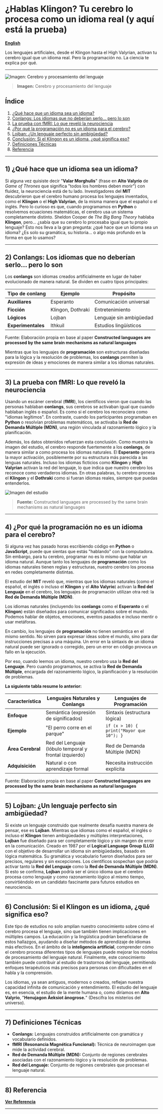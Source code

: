 # ¿Hablas Klingon? Tu cerebro lo procesa como un idioma real (y aquí está la prueba)

**[English](https://economiayetica.blogspot.com/2025/03/cerebro-y-procesamiento-del-lenguaje.html)**

Los lenguajes artificiales, desde el Klingon hasta el High Valyrian, activan tu cerebro igual que un idioma real. Pero la programación no. La ciencia te explica por qué.

---

![Imagen: Cerebro y procesamiento del lenguaje](https://blogger.googleusercontent.com/img/b/R29vZ2xl/AVvXsEjwQ8QPk7ttHehz-9Nc4IGE567D-WzDdkuKHAjwoB76X8V3GPTJs4-6iyU_LivNzQ93nPZy844WTd1Tx69UhKwd3WIbirnxbv0Jkxx6Weh83kvLzBkE8YDOExGw8rQPICu-Yabndllk7TwVcw1Q1T5ycTNqhDAUZ9HNsRnJf-_atpJpbnJFAZnUmrB4udw/s320/6613f7d5-d33f-4332-8d18-ec9228d6f2c3.png)
> **Imagen:** Cerebro y procesamiento del lenguaje

## Índice
1. [¿Qué hace que un idioma sea un idioma?](#1-qué-hace-que-un-idioma-sea-un-idioma)  
2. [Conlangs: Los idiomas que no deberían serlo… pero lo son](#2-conlangs-los-idiomas-que-no-deberían-serlo-pero-lo-son)  
3. [La prueba con fMRI: Lo que reveló la neurociencia](#3-la-prueba-con-fmri-lo-que-reveló-la-neurociencia)  
4. [¿Por qué la programación no es un idioma para el cerebro?](#4-por-qué-la-programación-no-es-un-idioma-para-el-cerebro)  
5. [Lojban: ¿Un lenguaje perfecto sin ambigüedad?](#5-lojban-un-lenguaje-perfecto-sin-ambigüedad)  
6. [Conclusión: Si el Klingon es un idioma, ¿qué significa eso?](#6-conclusión-si-el-klingon-es-un-idioma-qué-significa-eso)  
7. [Definiciones Técnicas](#7-definiciones-técnicas)  
8. [Referencia](#8-referencia)  

---

## 1) ¿Qué hace que un idioma sea un idioma?
Si alguna vez quisiste decir "**Valar Morghulis**" (frase en **Alto Valyrio** de *Game of Thrones* que significa "todos los hombres deben morir") con fluidez, la neurociencia está de tu lado. Investigadores del **MIT** descubrieron que el cerebro humano procesa los lenguajes inventados, como el **Klingon** o el **High Valyrian**, de la misma manera que el español o el inglés. Pero lo curioso es que, cuando programamos en **Python** o resolvemos ecuaciones matemáticas, el cerebro usa un sistema completamente distinto. Sheldon Cooper de *The Big Bang Theory* hablaba **Klingon**, pero… ¿sabía que su cerebro lo procesaba igual que tu propio lenguaje? Esto nos lleva a la gran pregunta: ¿qué hace que un idioma sea un idioma? ¿Es solo su gramática, su historia… o algo más profundo en la forma en que lo usamos?

---

## 2) Conlangs: Los idiomas que no deberían serlo… pero lo son
Los **conlangs** son idiomas creados artificialmente en lugar de haber evolucionado de manera natural. Se dividen en cuatro tipos principales:

| Tipo de conlang | Ejemplo          | Propósito                |
|-----------------|------------------|--------------------------|
| **Auxiliares**  | Esperanto       | Comunicación universal   |
| **Ficción**     | Klingon, Dothraki | Entretenimiento        |
| **Lógicos**     | Lojban           | Lenguaje sin ambigüedad |
| **Experimentales** | Ithkuil      | Estudios lingüísticos   |

Fuente: Elaboración propia en base al paper **Constructed languages are processed by the same brain mechanisms as natural languages**

Mientras que los lenguajes de **programación** son estructuras diseñadas para la lógica y la resolución de problemas, los **conlangs** permiten la expresión de ideas y emociones de manera similar a los idiomas naturales.

---

## 3) La prueba con fMRI: Lo que reveló la neurociencia
Usando un escáner cerebral (**fMRI**), los científicos vieron que cuando las personas hablaban **conlangs**, sus cerebros se activaban igual que cuando hablaban inglés o español. Es como si el cerebro los reconociera como "idiomas legítimos". En contraste, cuando los participantes programaban en **Python** o resolvían problemas matemáticos, se activaba la **Red de Demanda Múltiple (MDN)**, una región vinculada al razonamiento lógico y la planificación.

Además, los datos obtenidos refuerzan esta conclusión. Como muestra la imagen del estudio, el cerebro responde fuertemente a los **conlangs**, de manera similar a como procesa los idiomas naturales. El **Esperanto** genera la mayor activación, posiblemente por su estructura más parecida a las lenguas naturales. Incluso los idiomas ficticios como **Klingon** y **High Valyrian** activan la red del lenguaje, lo que indica que nuestro cerebro los reconoce como verdaderos idiomas. En otras palabras, tu cerebro procesa el **Klingon** y el **Dothraki** como si fueran idiomas reales, siempre que puedas entenderlos.

![Imagen del estudio](https://blogger.googleusercontent.com/img/b/R29vZ2xl/AVvXsEgSNXFhAmkd44jqFKflRD4kD6_02CVnCHymuirPiffoiCq0aeRtlGG4Bd_mghznL9z-X2YjujeWqBscTHdwYzLg3mfJeTx0c1QvXIckwbMItB6i4Jzu6Np3dMEzsHK1oPDjxk5WyaYhPcIH3IbaIH25wC9h8qC9LwyBvQpqQ2gD6arqwtzHKYmC6ZvhWkw/s320/iamagen%20paper.png)
> **Fuente:** Constructed languages are processed by the same brain mechanisms as natural languages

---

## 4) ¿Por qué la programación no es un idioma para el cerebro?
Si alguna vez has pasado horas escribiendo código en **Python** o **JavaScript**, puede que sientas que estás "hablando" con la computadora. Sin embargo, para tu cerebro, programar no es lo mismo que hablar un idioma natural. Aunque tanto los lenguajes de **programación** como los idiomas naturales tienen reglas y estructuras, nuestro cerebro los procesa en redes completamente distintas.

El estudio del **MIT** reveló que, mientras que los idiomas naturales (como el español, el inglés o incluso el **Klingon** y el **Alto Valyrio**) activan la **Red del Lenguaje** en el cerebro, los lenguajes de programación utilizan otra red: la **Red de Demanda Múltiple (MDN)**.

Los idiomas naturales (incluyendo los **conlangs** como el **Esperanto** o el **Klingon**) están diseñados para comunicar significados sobre el mundo. Podemos hablar de objetos, emociones, eventos pasados e incluso mentir o usar metáforas.

En cambio, los lenguajes de **programación** no tienen semántica en el mismo sentido. No sirven para expresar ideas sobre el mundo, sino para dar instrucciones precisas a una máquina. Un error en la sintaxis de un idioma natural puede ser ignorado o corregido, pero un error en código provoca un fallo en la ejecución.

Por eso, cuando leemos un idioma, nuestro cerebro usa la **Red del Lenguaje**. Pero cuando programamos, se activa la **Red de Demanda Múltiple**, encargada del razonamiento lógico, la planificación y la resolución de problemas.

**La siguiente tabla resume lo anterior:**

| Característica       | Lenguajes Naturales y Conlangs               | Lenguajes de Programación        |
|----------------------|----------------------------------------------|----------------------------------|
| **Enfoque**         | Semántica (expresión de significados)        | Sintaxis (estructura lógica)     |
| **Ejemplo**         | "El perro corre en el parque"                | `if (x > 10) { print("Mayor que 10"); }` |
| **Área Cerebral**   | Red del Lenguaje (lóbulo temporal y frontal izquierdo) | Red de Demanda Múltiple (MDN) |
| **Adquisición**     | Natural o con aprendizaje formal             | Necesita instrucción explícita   |

Fuente: Elaboración propia en base al paper **Constructed languages are processed by the same brain mechanisms as natural languages**

---

## 5) Lojban: ¿Un lenguaje perfecto sin ambigüedad?
Si existe un lenguaje construido que realmente desafía nuestra manera de pensar, ese es **Lojban**. Mientras que idiomas como el español, el inglés o incluso el **Klingon** tienen ambigüedades y múltiples interpretaciones, **Lojban** fue diseñado para ser completamente lógico y sin margen de error en la comunicación. Creado en 1987 por el **Logical Language Group (LLG)** con el objetivo de desarrollar un idioma sin ambigüedades, basado en lógica matemática. Su gramática y vocabulario fueron diseñados para ser precisos, regulares y sin excepciones. Los científicos sospechan que podría activar tanto la **Red del Lenguaje** como la **Red de Demanda Múltiple (MDN)**. Si esto se confirma, **Lojban** podría ser el único idioma que el cerebro procesa como lenguaje y como razonamiento lógico al mismo tiempo, convirtiéndolo en un candidato fascinante para futuros estudios en neurociencia.

---

## 6) Conclusión: Si el Klingon es un idioma, ¿qué significa eso?
Este tipo de estudios no solo amplían nuestro conocimiento sobre cómo el cerebro procesa el lenguaje, sino que también tienen implicaciones en múltiples campos. La educación y la lingüística podrían beneficiarse de estos hallazgos, ayudando a diseñar métodos de aprendizaje de idiomas más efectivos. En el ámbito de la **inteligencia artificial**, comprender cómo el cerebro procesa diferentes tipos de lenguajes puede mejorar los modelos de procesamiento del lenguaje natural. Finalmente, este conocimiento también puede contribuir al estudio de trastornos del lenguaje, permitiendo enfoques terapéuticos más precisos para personas con dificultades en el habla y la comprensión.

Los idiomas, ya sean antiguos, modernos o creados, reflejan nuestra capacidad infinita de comunicación y entendimiento. El estudio del lenguaje es, en esencia, el estudio de la mente humana o, como diríamos en **Alto Valyrio**, "**Henujagon Āeksiot ānogrose.**" (Descifra los misterios del universo).

---

## 7) Definiciones Técnicas
- **Conlangs:** Lenguajes construidos artificialmente con gramática y vocabulario definidos.  
- **fMRI (Resonancia Magnética Funcional):** Técnica de neuroimagen que mide la actividad cerebral.  
- **Red de Demanda Múltiple (MDN):** Conjunto de regiones cerebrales asociadas con el razonamiento lógico y la resolución de problemas.  
- **Red del Lenguaje:** Conjunto de regiones cerebrales que procesan el lenguaje natural.

---

## 8) Referencia
[**Ver Referencia**](https://pmc.ncbi.nlm.nih.gov/articles/PMC10402139/pdf/nihpp-2023.07.28.550667v2.pdf)

---
